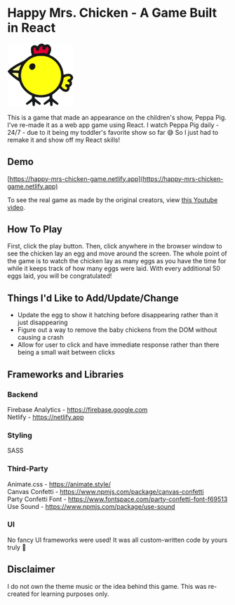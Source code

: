 # Happy Mrs. Chicken - A Game Built in React

<img src='./src/assets/images/chicken-mouth-closed.png' alt='Happy Mrs. Chicken' width='150px' height='auto' />

This is a game that made an appearance on the children's show, Peppa Pig. I've
re-made it as a web app game using React. I watch Peppa Pig daily - 24/7 - due
to it being my toddler's favorite show so far 😅 So I just had to remake it and
show off my React skills!

## Demo

[https://happy-mrs-chicken-game.netlify.app](https://happy-mrs-chicken-game.netlify.app)

To see the real game as made by the original creators, view
[this Youtube video](https://youtu.be/18vbpsOil_U?t=43).

## How To Play

First, click the play button. Then, click anywhere in the browser window to see the chicken lay an egg
and move around the screen. The whole point of the game is to watch the chicken lay as many eggs as you
have the time for while it keeps track of how many eggs were laid. With every additional 50 eggs laid,
you will be congratulated!

## Things I'd Like to Add/Update/Change

- Update the egg to show it hatching before disappearing rather than it just disappearing
- Figure out a way to remove the baby chickens from the DOM without causing a crash
- Allow for user to click and have immediate response rather than there being a small wait between clicks

## Frameworks and Libraries

### Backend

Firebase Analytics - https://firebase.google.com<br/>
Netlify - https://netlify.app

### Styling

SASS

### Third-Party

Animate.css - https://animate.style/<br/>
Canvas Confetti - https://www.npmjs.com/package/canvas-confetti<br/>
Party Confetti Font - https://www.fontspace.com/party-confetti-font-f69513<br/>
Use Sound - https://www.npmjs.com/package/use-sound

### UI

No fancy UI frameworks were used! It was all custom-written code by yours truly 💙

## Disclaimer

I do not own the theme music or the idea behind this game. This was re-created for learning purposes only.
